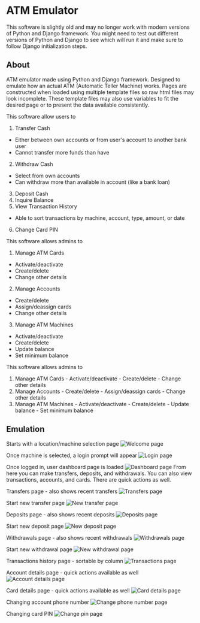# ATM Emulator
This software is slightly old and may no longer work with modern versions of Python and Django framework.
You might need to test out different versions of Python and Django to see which will run it and make sure to follow Django initialization steps.

## About
ATM emulator made using Python and Django framework. Designed to emulate how an actual ATM (Automatic Teller Machine) works.
Pages are constructed when loaded using multiple template files so raw html files may look incomplete.
These template files may also use variables to fit the desired page or to present the data available consistently.

This software allow users to
1. Transfer Cash
  - Either between own accounts or from user's account to another bank user
  - Cannot transfer more funds than have
2. Withdraw Cash
  - Select from own accounts
  - Can withdraw more than available in account (like a bank loan)
3. Deposit Cash
4. Inquire Balance
5. View Transaction History
  - Able to sort transactions by machine, account, type, amount, or date
6. Change Card PIN

This software allows admins to
1. Manage ATM Cards
  - Activate/deactivate
  - Create/delete
  - Change other details
2. Manage Accounts
  - Create/delete
  - Assign/deassign cards
  - Change other details
3. Manage ATM Machines
  - Activate/deactivate
  - Create/delete
  - Update balance
  - Set minimum balance

This software allows admins to
  1. Manage ATM Cards
    - Activate/deactivate
    - Create/delete
    - Change other details
  2. Manage Accounts
    - Create/delete
    - Assign/deassign cards
    - Change other details
  3. Manage ATM Machines
    - Activate/deactivate
    - Create/delete
    - Update balance
    - Set minimum balance

## Emulation
Starts with a location/machine selection page
![Welcome page](screenshots/welcome_page.png?raw=true)

Once machine is selected, a login prompt will appear
![Login page](screenshots/login_page.png?raw=true)

Once logged in, user dashboard page is loaded
![Dashboard page](screenshots/dashboard_page.png?raw=true)
From here you can make transfers, deposits, and withdrawals. You can also view transactions, accounts, and cards. There are quick actions as well.

Transfers page - also shows recent transfers
![Transfers page](screenshots/transfers_page.png?raw=true)

Start new transfer page
![New transfer page](screenshots/new_transfer_page.png?raw=true)

Deposits page - also shows recent deposits
![Deposits page](screenshots/deposits_page.png?raw=true)

Start new deposit page
![New deposit page](screenshots/new_deposit_page.png?raw=true)

Withdrawals page - also shows recent withdrawals
![Withdrawals page](screenshots/withdrawals_page.png?raw=true)

Start new withdrawal page
![New withdrawal page](screenshots/new_withdrawal_page.png?raw=true)

Transactions history page - sortable by column
![Transactions page](screenshots/transactions_page.png?raw=true)

Account details page - quick actions available as well
![Account details page](screenshots/account_details_page.png?raw=true)

Card details page - quick actions available as well
![Card details page](screenshots/card_details_page.png?raw=true)

Changing account phone number
![Change phone number page](screenshots/change_phone_number_page.png?raw=true)

Changing card PIN
![Change pin page](screenshots/change_pin_page.png?raw=true)
